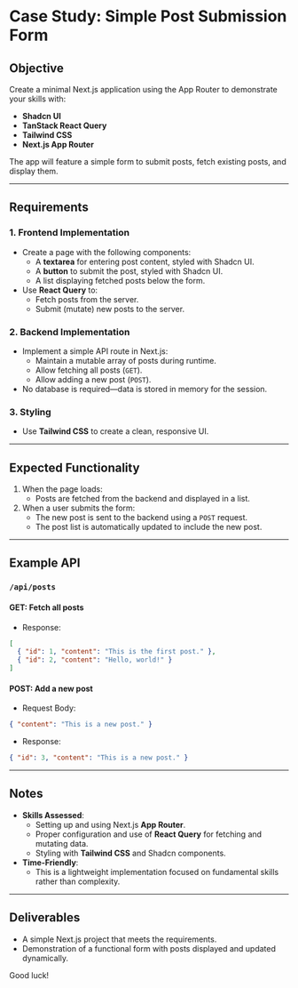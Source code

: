 # Case Study: Simple Post Submission Form

## Objective
Create a minimal Next.js application using the App Router to demonstrate your skills with:
- **Shadcn UI**
- **TanStack React Query**
- **Tailwind CSS**
- **Next.js App Router**

The app will feature a simple form to submit posts, fetch existing posts, and display them.

---

## Requirements

### 1. Frontend Implementation
- Create a page with the following components:
  - A **textarea** for entering post content, styled with Shadcn UI.
  - A **button** to submit the post, styled with Shadcn UI.
  - A list displaying fetched posts below the form.
- Use **React Query** to:
  - Fetch posts from the server.
  - Submit (mutate) new posts to the server.

### 2. Backend Implementation
- Implement a simple API route in Next.js:
  - Maintain a mutable array of posts during runtime.
  - Allow fetching all posts (`GET`).
  - Allow adding a new post (`POST`).
- No database is required—data is stored in memory for the session.

### 3. Styling
- Use **Tailwind CSS** to create a clean, responsive UI.

---

## Expected Functionality
1. When the page loads:
   - Posts are fetched from the backend and displayed in a list.
2. When a user submits the form:
   - The new post is sent to the backend using a `POST` request.
   - The post list is automatically updated to include the new post.

---

## Example API

### `/api/posts`

#### **GET**: Fetch all posts
- Response:
```json
[
  { "id": 1, "content": "This is the first post." },
  { "id": 2, "content": "Hello, world!" }
]
```

#### **POST**: Add a new post
- Request Body:
```json
{ "content": "This is a new post." }
```
- Response:
```json
{ "id": 3, "content": "This is a new post." }
```

---

## Notes
- **Skills Assessed**:
  - Setting up and using Next.js **App Router**.
  - Proper configuration and use of **React Query** for fetching and mutating data.
  - Styling with **Tailwind CSS** and Shadcn components.
- **Time-Friendly**:
  - This is a lightweight implementation focused on fundamental skills rather than complexity.

---

## Deliverables
- A simple Next.js project that meets the requirements.
- Demonstration of a functional form with posts displayed and updated dynamically.

Good luck!
